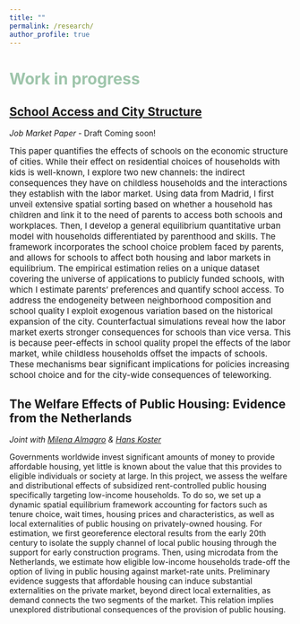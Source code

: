 ```yaml
---
title: ""
permalink: /research/
author_profile: true
---
```


# <span style="color:#9EC5AB"> Work in progress </span>

## <a href="https://giorgiopietrabissa.github.io/files/school_sorting.pdf" target="_blank">School Access and City Structure</a>
*Job Market Paper* - Draft Coming soon!

<span style="font-size:15px">
    This paper quantifies the effects of schools on the economic structure of cities. While their effect on residential choices of households with kids is well-known, I explore two new channels: the indirect consequences they have on childless households and the interactions they establish with the labor market. Using data from Madrid, I first unveil extensive spatial sorting based on whether a household has children and link it to the need of parents to access both schools and workplaces. Then, I develop a general equilibrium quantitative urban model with households differentiated by parenthood and skills. The framework incorporates the school choice problem faced by parents, and allows for schools to affect both housing and labor markets in equilibrium. The empirical estimation relies on a unique dataset covering the universe of applications to publicly funded schools, with which I estimate parents’ preferences and quantify school access. To address the endogeneity between neighborhood composition and school quality I exploit exogenous variation based on the historical expansion of the city. Counterfactual simulations reveal how the labor market exerts stronger consequences for schools than vice versa. This is because peer-effects in school quality propel the effects of the labor market, while childless households offset the impacts of schools. These mechanisms bear significant implications for policies increasing school choice and for the city-wide consequences of teleworking.
</span>

## The Welfare Effects of Public Housing: Evidence from the Netherlands
*Joint with <a href="https://www.milena-almagro.com/" target="_blank">Milena Almagro</a> & <a href="https://www.urbaneconomics.nl/" target="_blank">Hans Koster</a>*

Governments worldwide invest significant amounts of money to provide affordable housing, yet little is known about the value that this provides to eligible individuals or society at large. In this project, we assess the welfare and distributional effects of subsidized rent-controlled public housing specifically targeting low-income households. To do so, we set up a dynamic spatial equilibrium framework accounting for factors such as tenure choice, wait times, housing prices and characteristics, as well as local externalities of public housing on privately-owned housing. For estimation, we first georeference electoral results from the early 20th century to isolate the supply channel of local public housing through the support for early construction programs. Then, using microdata from the Netherlands, we estimate how eligible low-income households trade-off the option of living in public housing against market-rate units. Preliminary evidence suggests that affordable housing can induce substantial externalities on the private market, beyond direct local externalities, as demand connects the two segments of the market. This relation implies unexplored distributional consequences of the provision of public housing.
